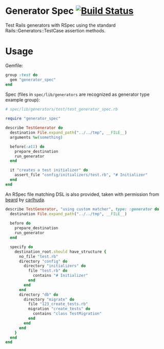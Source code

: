 # Generator Spec [![Build Status](https://travis-ci.org/stevehodgkiss/generator_spec.svg?branch=master)](https://travis-ci.org/stevehodgkiss/generator_spec)

Test Rails generators with RSpec using the standard Rails::Generators::TestCase assertion methods.

# Usage

Gemfile:

```ruby
group :test do
  gem "generator_spec"
end
```

Spec (files in `spec/lib/generators` are recognized as generator type example group):

```ruby
# spec/lib/generators/test/test_generator_spec.rb
    
require "generator_spec"

describe TestGenerator do
  destination File.expand_path("../../tmp", __FILE__)
  arguments %w(something)

  before(:all) do
    prepare_destination
    run_generator
  end

  it "creates a test initializer" do
    assert_file "config/initializers/test.rb", "# Initializer"
  end
end
```
    
An RSpec file matching DSL is also provided, taken with permission from [beard](https://github.com/carlhuda/beard/blob/master/spec/support/matcher.rb) by [carlhuda](https://github.com/carlhuda).

```ruby
describe TestGenerator, "using custom matcher", type: :generator do
  destination File.expand_path("../../tmp", __FILE__)
  
  before do
    prepare_destination
    run_generator
  end

  specify do
    destination_root.should have_structure {
      no_file "test.rb"
      directory "config" do
        directory "initializers" do
          file "test.rb" do
            contains "# Initializer"
          end
        end
      end
      directory "db" do
        directory "migrate" do
          file "123_create_tests.rb"
          migration "create_tests" do
            contains "class TestMigration"
          end
        end
      end
    }
  end
end
```
